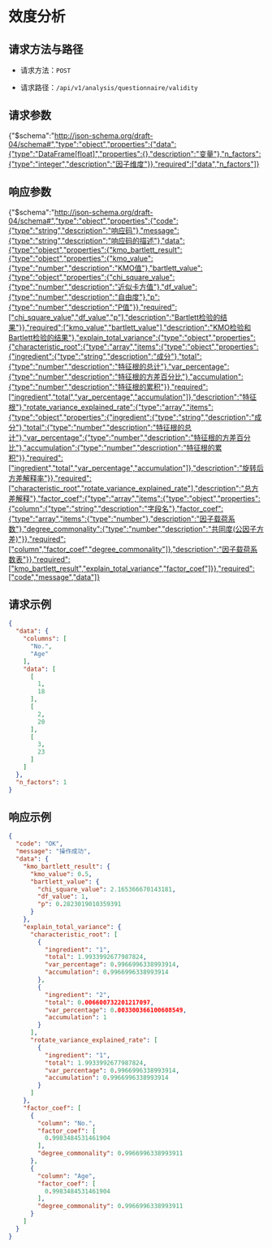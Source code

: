 # 效度分析



## 请求方法与路径

+ 请求方法：`POST`

+ 请求路径：`/api/v1/analysis/questionnaire/validity`

  

## 请求参数

<json-table>

{"$schema":"http://json-schema.org/draft-04/schema#","type":"object","properties":{"data":{"type":"DataFrame[float]","properties":{},"description":"变量"},"n_factors":{"type":"integer","description":"因子维度"}},"required":["data","n_factors"]}

</json-table>



## 响应参数

<json-table>

{"$schema":"http://json-schema.org/draft-04/schema#","type":"object","properties":{"code":{"type":"string","description":"响应码"},"message":{"type":"string","description":"响应码的描述"},"data":{"type":"object","properties":{"kmo_bartlett_result":{"type":"object","properties":{"kmo_value":{"type":"number","description":"KMO值"},"bartlett_value":{"type":"object","properties":{"chi_square_value":{"type":"number","description":"近似卡方值"},"df_value":{"type":"number","description":"自由度"},"p":{"type":"number","description":"P值"}},"required":["chi_square_value","df_value","p"],"description":"Bartlett检验的结果"}},"required":["kmo_value","bartlett_value"],"description":"KMO检验和Bartlett检验的结果"},"explain_total_variance":{"type":"object","properties":{"characteristic_root":{"type":"array","items":{"type":"object","properties":{"ingredient":{"type":"string","description":"成分"},"total":{"type":"number","description":"特征根的总计"},"var_percentage":{"type":"number","description":"特征根的方差百分比"},"accumulation":{"type":"number","description":"特征根的累积"}},"required":["ingredient","total","var_percentage","accumulation"]},"description":"特征根"},"rotate_variance_explained_rate":{"type":"array","items":{"type":"object","properties":{"ingredient":{"type":"string","description":"成分"},"total":{"type":"number","description":"特征根的总计"},"var_percentage":{"type":"number","description":"特征根的方差百分比"},"accumulation":{"type":"number","description":"特征根的累积"}},"required":["ingredient","total","var_percentage","accumulation"]},"description":"旋转后方差解释率"}},"required":["characteristic_root","rotate_variance_explained_rate"],"description":"总方差解释"},"factor_coef":{"type":"array","items":{"type":"object","properties":{"column":{"type":"string","description":"字段名"},"factor_coef":{"type":"array","items":{"type":"number"},"description":"因子载荷系数"},"degree_commonality":{"type":"number","description":"共同度(公因子方差)"}},"required":["column","factor_coef","degree_commonality"]},"description":"因子载荷系数表"}},"required":["kmo_bartlett_result","explain_total_variance","factor_coef"]}},"required":["code","message","data"]}

</json-table>



## 请求示例

```json
{
  "data": {
    "columns": [
      "No.",
      "Age"
    ],
    "data": [
      [
        1,
        18
      ],
      [
        2,
        20
      ],
      [
        3,
        23
      ]
    ]
  },
  "n_factors": 1
}
```



## 响应示例

```json
{
  "code": "OK",
  "message": "操作成功",
  "data": {
    "kmo_bartlett_result": {
      "kmo_value": 0.5,
      "bartlett_value": {
        "chi_square_value": 2.165366670143181,
        "df_value": 1,
        "p": 0.2823019010359391
      }
    },
    "explain_total_variance": {
      "characteristic_root": [
        {
          "ingredient": "1",
          "total": 1.9933992677987824,
          "var_percentage": 0.9966996338993914,
          "accumulation": 0.9966996338993914
        },
        {
          "ingredient": "2",
          "total": 0.006600732201217097,
          "var_percentage": 0.003300366100608549,
          "accumulation": 1
        }
      ],
      "rotate_variance_explained_rate": [
        {
          "ingredient": "1",
          "total": 1.9933992677987824,
          "var_percentage": 0.9966996338993914,
          "accumulation": 0.9966996338993914
        }
      ]
    },
    "factor_coef": [
      {
        "column": "No.",
        "factor_coef": [
          0.9983484531461904
        ],
        "degree_commonality": 0.9966996338993911
      },
      {
        "column": "Age",
        "factor_coef": [
          0.9983484531461904
        ],
        "degree_commonality": 0.9966996338993911
      }
    ]
  }
}
```

